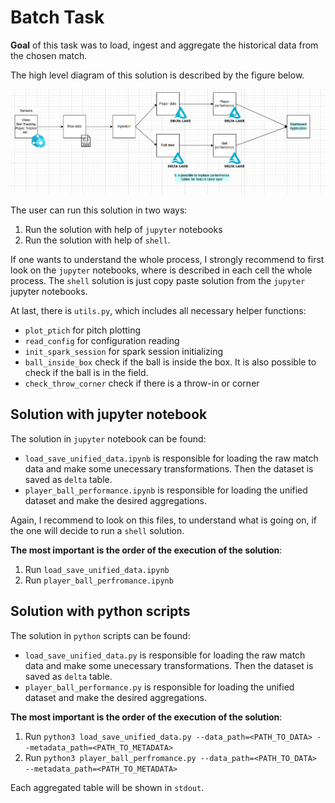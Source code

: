 # Batch Task

**Goal** of this task was to load, ingest and aggregate the historical data from the chosen match.

The high level diagram of this solution is described by the figure below.


![](batch_architecture.png)

The user can run this solution in two ways:

1. Run the solution with help of `jupyter` notebooks
2. Run the solution with help of `shell`.

If one wants to understand the whole process, I strongly recommend to first look on the `jupyter` notebooks, where is described in each cell the whole process. The `shell` solution is just copy paste solution from the `jupyter` jupyter notebooks.

At last, there is `utils.py`, which includes all necessary helper functions:

* `plot_ptich` for pitch plotting
* `read_config` for configuration reading
* `init_spark_session` for spark session initializing
* `ball_inside_box` check if the ball is inside the box. It is also possible to check if the ball is in the field.
* `check_throw_corner` check if there is a throw-in or corner

## Solution with jupyter notebook

The solution in `jupyter` notebook can be found:

* `load_save_unified_data.ipynb` is responsible for loading the raw match data and make some unecessary transformations. Then the dataset is saved as `delta` table.
* `player_ball_performance.ipynb` is responsible for loading the unified dataset and make the desired aggregations.

Again, I recommend to look on this files, to understand what is going on, if the one will decide to run a `shell` solution.

**The most important is the order of the execution of the solution**:

1. Run  `load_save_unified_data.ipynb`
2. Run `player_ball_perfromance.ipynb`

## Solution with python scripts

The solution in `python` scripts can be found:

* `load_save_unified_data.py` is responsible for loading the raw match data and make some unecessary transformations. Then the dataset is saved as `delta` table.
* `player_ball_performance.py` is responsible for loading the unified dataset and make the desired aggregations.



**The most important is the order of the execution of the solution**:

1. Run  `python3 load_save_unified_data.py --data_path=<PATH_TO_DATA> --metadata_path=<PATH_TO_METADATA>`
2. Run `python3 player_ball_perfromance.py --data_path=<PATH_TO_DATA> --metadata_path=<PATH_TO_METADATA>`

Each aggregated table will be shown in `stdout`.


